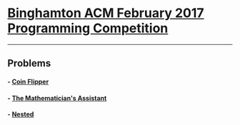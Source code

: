 # [Binghamton ACM February 2017 Programming Competition](https://www.hackerrank.com/contests/bing-acm-feb-17/challenges)

-----------
## Problems

#### - [Coin Flipper](./coin-flipper/)
#### - [The Mathematician's Assistant](./the-mathematicians-assistant/)
#### - [Nested](./nested/)
